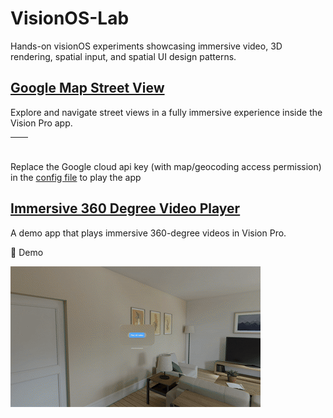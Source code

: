 # VisionOS-Lab
Hands-on visionOS experiments showcasing immersive video, 3D rendering, spatial input, and spatial UI design patterns.

## [Google Map Street View](google_street_view/google_street_view)
Explore and navigate street views in a fully immersive experience inside the Vision Pro app.

| <img width="600" alt="" src="demo/street_view_1.png"> | <img width="600" alt="" src="demo/street_view_2.png"> |
|:--|:--|

Replace the Google cloud api key (with map/geocoding access permission) in the [config file](google_street_view/google_street_view/Config.sample.plist) to play the app

## [Immersive 360 Degree Video Player](immersive_video_player/immersive_video_player)
A demo app that plays immersive 360-degree videos in Vision Pro.

🎥 Demo

![Immersive video demo](demo/demo.gif)
